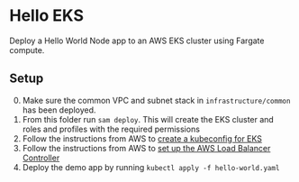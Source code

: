 # Hello EKS

Deploy a Hello World Node app to an AWS EKS cluster using Fargate compute.

## Setup

0. Make sure the common VPC and subnet stack in `infrastructure/common` has been deployed.
1. From this folder run `sam deploy`. This will create the EKS cluster and roles and profiles with the required permissions
2. Follow the instructions from AWS to [create a kubeconfig for EKS](https://docs.aws.amazon.com/eks/latest/userguide/create-kubeconfig.html)
3. Follow the instructions from AWS to [set up the AWS Load Balancer Controller](https://docs.aws.amazon.com/eks/latest/userguide/aws-load-balancer-controller.html)
4. Deploy the demo app by running `kubectl apply -f hello-world.yaml`

